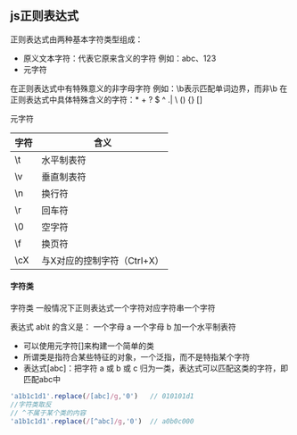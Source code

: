 ## js正则表达式

正则表达式由两种基本字符类型组成：

- 原义文本字符：代表它原来含义的字符 例如：abc、123 
- 元字符



在正则表达式中有特殊意义的非字母字符 例如：\b表示匹配单词边界，而非\b 在正则表达式中具体特殊含义的字符：* + ? $ ^ .| \ () {} []



元字符

| 字符 | 含义                        |
| ---- | --------------------------- |
| \t   | 水平制表符                  |
| \v   | 垂直制表符                  |
| \n   | 换行符                      |
| \r   | 回车符                      |
| \0   | 空字符                      |
| \f   | 换页符                      |
| \cX  | 与X对应的控制字符（Ctrl+X） |



#### 字符类

字符类 一般情况下正则表达式一个字符对应字符串一个字符 

表达式 ab\t 的含义是： 一个字母 a 一个字母 b 加一个水平制表符  

- 可以使用元字符[]来构建一个简单的类
- 所谓类是指符合某些特征的对象，一个泛指，而不是特指某个字符 
- 表达式[abc]：把字符 a 或 b 或 c 归为一类，表达式可以匹配这类的字符，即匹配abc中



```javascript
'a1b1c1d1'.replace(/[abc]/g,'0')   // 010101d1
//字符类取反
// ^不属于某个类的内容
'a1b1c1d1'.replace(/[^abc]/g,'0')  // a0b0c000

```

